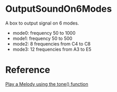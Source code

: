 # OutputSoundOn6Modes
A box to output signal on 6 modes.

- mode0: frequency 50 to 1000
- mode1: frequency 50 to 500
- mode2: 8 frequencies from C4 to C8
- mode3: 12 frequencies from A3 to E5

# Reference
[Play a Melody using the tone() function](https://www.arduino.cc/en/Tutorial/toneMelody)
